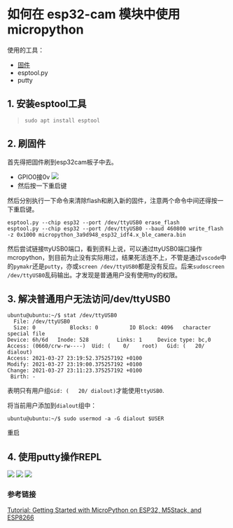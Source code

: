 # 如何在 esp32-cam 模块中使用 micropython

使用的工具：
- [固件](https://github.com/lemariva/uPyCam)
- esptool.py
- putty

## 1. 安装esptool工具
> `sudo apt install esptool`

## 2. 刷固件
首先得把固件刷到esp32cam板子中去。

- GPIO0接0v
![](https://raw.githubusercontent.com/easytarget/esp32-cam-webserver/master/Docs/hookup.png)
- 然后按一下重启键


然后分别执行一下命令来清除flash和刷入新的固件，注意两个命令中间还得按一下重启键。

```
esptool.py --chip esp32 --port /dev/ttyUSB0 erase_flash
esptool.py --chip esp32 --port /dev/ttyUSB0 --baud 460800 write_flash -z 0x1000 micropython_3a9d948_esp32_idf4.x_ble_camera.bin
```


然后尝试链接ttyUSB0端口，看到资料上说，可以通过ttyUSB0端口操作mcropython，到目前为止没有实际用过，结果死活连不上，不管是通过`vscode`中的`pymakr`还是`putty`，亦或`screen /dev/ttyUSB0`都是没有反应。后来`sudoscreen /dev/ttyUSB0`乱码输出。才发现是普通用户没有使用tty的权限。

## 3. 解决普通用户无法访问/dev/ttyUSB0
```
ubuntu@ubuntu:~/$ stat /dev/ttyUSB0 
  File: /dev/ttyUSB0
  Size: 0         	Blocks: 0          IO Block: 4096   character special file
Device: 6h/6d	Inode: 528         Links: 1     Device type: bc,0
Access: (0660/crw-rw----)  Uid: (    0/    root)   Gid: (   20/ dialout)
Access: 2021-03-27 23:19:52.375257192 +0100
Modify: 2021-03-27 23:19:00.375257192 +0100
Change: 2021-03-27 23:11:23.375257192 +0100
 Birth: -
```
表明只有用户组`Gid: (   20/ dialout)`才能使用`ttyUSB0`.


将当前用户添加到`dialout`组中：

```ubuntu@ubuntu:~/$ sudo usermod -a -G dialout $USER```

重启
## 4. 使用putty操作REPL
![](document/putty-settings.png)
![](document/putty-content.png)
![](document/putty-repl.png)


### 参考链接
[Tutorial: Getting Started with MicroPython on ESP32, M5Stack, and ESP8266](https://lemariva.com/blog/2020/03/tutorial-getting-started-micropython-v20)
